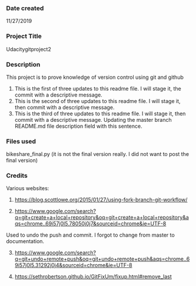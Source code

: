 ### Date created
11/27/2019

### Project Title
Udacitygitproject2

### Description
This project is to prove knowledge of version control using git and github
1. This is the first of three updates to this readme file.  I will stage it, the commit with a descriptive message.
2. This is the second of three updates to this readme file.  I will stage it, then commit with a descriptive message.
3. This is the third of three updates to this readme file. I will stage it, then commit with a descriptive message.
Updating the master branch README.md file description field with this sentence.


### Files used
bikeshare_final.py (it is not the final version really.  I did not want to post the final version)

### Credits
Various websites:
1. https://blog.scottlowe.org/2015/01/27/using-fork-branch-git-workflow/

2. https://www.google.com/search?q=git+create+a+local+repository&oq=git+create+a+local+repository&aqs=chrome..69i57j0l5.78050j0j7&sourceid=chrome&ie=UTF-8

Used to undo the push and commit.  I forgot to change from master to documentation.

3. https://www.google.com/search?q=git+undo+remote+push&oq=git+undo+remote+push&aqs=chrome..69i57j0l5.31292j0j4&sourceid=chrome&ie=UTF-8

4. https://sethrobertson.github.io/GitFixUm/fixup.html#remove_last




